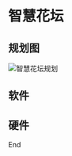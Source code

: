 # 智慧花坛

## 规划图

![智慧花坛规划](https://778b-1317013106.cos.ap-nanjing.myqcloud.com/img/202303052002026.png)



## 软件





## 硬件





End

